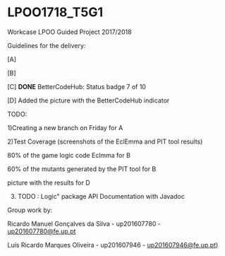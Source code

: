 # LPOO1718_T5G1
Workcase LPOO
Guided Project 2017/2018

Guidelines for the delivery:

[A] 

[B]  

[C] __DONE__ BetterCodeHub: Status badge 7 of 10

[D] Added the picture with the BetterCodeHub indicator



TODO:

1)Creating a new branch on Friday for A

2)Test Coverage (screenshots of the EclEmma and PIT tool results)

80% of the game logic code Eclmma for B

60% of the mutants generated by the PIT tool for B

picture with the results for D

3) TODO : Logic" package API Documentation with Javadoc


Group work by:

Ricardo Manuel Gonçalves da Silva - up201607780 - up201607780@fe.up.pt 

Luís Ricardo Marques Oliveira - up201607946 - up201607946@fe.up.pt)
